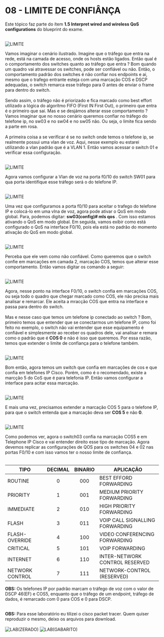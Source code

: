 # 08 - LIMITE DE CONFIÂNÇA

Este tópico faz parte do ítem **1.5 Interpret wired and wireless QoS configurations** do blueprint do exame. <br></br>

![LIMITE](Imagens/00-cenario.png)

Vamos imaginar o cenário ilustrado. Imagine que o tráfego que entra na rede, está na camada de acesso, onde os hosts estão ligados. Então qual é o comportamento dos switches quanto ao tráfego que entra ? Bom quando um quadro vai atravessar os switches, pode ser confiável ou não. Então, o comportamento padrão dos switches é não confiar nos endpoints e ai, mesmo que o trafego entrante esteja com uma marcação COS e DSCP adequadas, o switch remarca esse tráfego para 0 antes de enviar o frame para dentro do switch. <br></br>
Sendo assim, o tráfego não é priorizado e fica marcado como best effort utilizado a lógica do algorítmo FIFO (First IN First Out), o primeiro que entra é o primeiro que sai. Mas e se desjámos alterar esse comportamento ? Vamos imaginar que no nosso cenário queremos confiar no tráfego do telefone ip, no sw03 e no sw04 e no sw05 não. Ou seja, o limite fica sendo a parte em rosa.<br></br>
A primeira coisa a se verificar é se no switch onde temos o telefone ip, se realmente possui uma vlan de voz. Aqui, nesse exemplo eu estarei utilizando a vlan padrão que é a VLAN 1. Então vamos acessar o switch 01 e verificar essa configuração. <br></br>

![LIMITE](Imagens/01-voice_vlan.png)

Agora vamos configurar a Vlan de voz na porta f0/10 do switch SW01 para qua porta identifique esse tráfego será o do telefone IP. <br></br>

![LIMITE](Imagens/02-voice_vlan.png)

Uma vez que configuramos a porta f0/10 para aceitar o trafego do telefone IP e colocá-lo em uma vlna de voz, agora pode ativar o QoS em modo global. Para, podemos digitar: **sw03(config)# mls qos** . Com isso estamos ativando o QoS em modo global. Em seguida, vamos exibir como está configurado o QoS na interface F0/10, pois ela está no padrão do momento ativação do QoS em modo global. <br></br>

![LIMITE](Imagens/03-mls_qos.png)

Perceba que ele vem como não confiável. Como queremos que o switch confie em marcações em camada 2, marcação COS, temos que alterar esse comportamento. Então vamos digitar os comando a seguir: <br></br>

![LIMITE](Imagens/04-mls_qos_cos.png)

Agora, nesse ponto na interface F0/10, o switch confia em marcações COS, ou seja todo o quadro que chegar marcado como COS, ele não precisa mais analisar e remarcar. Ele aceita a mracção COS que entra na interface e passa para dentro do switch. <br></br>
Mas e nesse caso que temos um telefone ip conectado ao switch ? Bom, primeiro temos que entender que se conectarmos um telefone IP, como foi feito no exemplo, o switch não vai entender que esse equipamento é confiável e simplesmente ao receber os quadros dele, vai analisar e remara como o padrão que é **COS 0** e não é isso que queremos. Por essa razão, temos que extender o limite de confiança para o telefone também. <br></br>

![LIMITE](Imagens/05-mls_qos_cisco_phone.png)

Bom então, agora temos um switch que confia em marcações de cos e que confia em telefones IP Cisco. Porém, como é o recomendado, existe a marcção 5 do CoS que é para telefonia IP. Então vamos configurar a interface para acitar essa marcação. <br></br>

![LIMITE](Imagens/06-mls_qos_voip.png)

E mais uma vez, precisamos extender a marcação COS 5 para o telefone IP, para que o switch entenda que a marcação deva ser **COS 5** e não **0**. <br></br>

![LIMITE](Imagens/07-mls_qos_voip_extend.png)

Como podemos ver, agora o switch03 confia na marcação COS5 e em Telephone IP Cisco e vai entender direito esse tipo de marcação. Agora devemos replicar as configurações de QOS para os switches 04 e 02 nas portas F0/10 e com isso vamos ter o nosso limite de confiança. <br></br>

| TIPO            | DECIMAL | BINARIO | APLICAÇÂO                          |
|---------------- |:------: | :-----: |----------------------------------- |
| ROUTINE         | 0       |  000    | BEST EFFORD FORWARDING             |
| PRIORITY        | 1       |  001    | MEDIUM PRIORITY FORWARDING         |
| IMMEDIATE       | 2       |  010    | HIGH PRIORITY FORWARDING           |
| FLASH           | 3       |  011    | VOIP CALL SIGNALLING FORWARDING    |
| FLASH-OVERRIDE  | 4       |  100    | VIDEO CONFERENCING FORWARDING      |
| CRITICAL        | 5       |  101    | VOIP FORWARDING                    |
| INTERNET        | 6       |  110    | INTER-NETWORK CONTROL RESERVED     |
| NETWORK CONTROL | 7       |  111    | NETWORK-CONTROL (RESERVED)         |

**OBS:** Os telefones IP por padrão marcam o tráfego de voz com o valor de DSCP 46(EF) e COS5, enquanto que o tráfego  de um endpoint, tráfego de dados, é remarcado com 0 para COS e 0 para DSCP. <br></br>

**OBS:** Para esse laboratório eu tilizei o cisco packet tracer. Quem quiser reproduzir o mesmo, deixo os arquivos para download.<br></br>
![LAB(ZERADO)](Arquivos/Limite_de_confianca(QoS).pkt)
![LAB(GABARITO)](Arquivos/Limite_de_confianca(QoS)_(Gabarito).pkt.pkt)